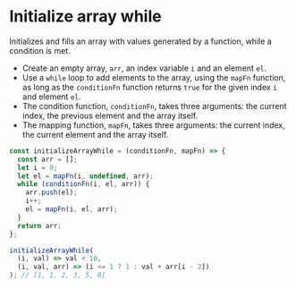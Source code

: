 # Initialize array while

Initializes and fills an array with values generated by a function, while a condition is met.

* Create an empty array, `arr`, an index variable `i` and an element `el`.
* Use a `while` loop to add elements to the array, using the `mapFn` function, as long as the `conditionFn` function returns `true` for the given index `i` and element `el`.
* The condition function, `conditionFn`, takes three arguments: the current index, the previous element and the array itself.
* The mapping function, `mapFn`, takes three arguments: the current index, the current element and the array itself.

```js
const initializeArrayWhile = (conditionFn, mapFn) => {
  const arr = [];
  let i = 0;
  let el = mapFn(i, undefined, arr);
  while (conditionFn(i, el, arr)) {
    arr.push(el);
    i++;
    el = mapFn(i, el, arr);
  }
  return arr;
};
```

```js
initializeArrayWhile(
  (i, val) => val < 10,
  (i, val, arr) => (i <= 1 ? 1 : val + arr[i - 2])
); // [1, 1, 2, 3, 5, 8]
```

